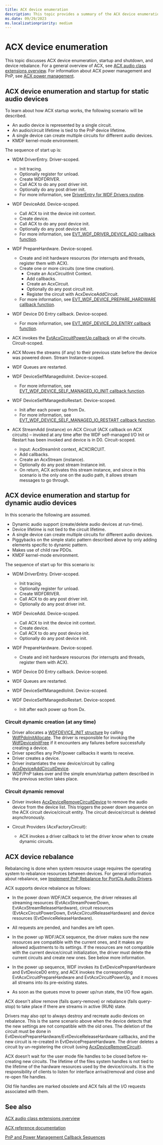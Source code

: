 ```yaml
---
title: ACX device enumeration
description: This topic provides a summary of the ACX device enumeration, startup and shutdown, and device rebalance.
ms.date: 09/29/2023
ms.localizationpriority: medium
---
```


# ACX device enumeration

This topic discusses ACX  device enumeration, startup and shutdown, and device rebalance. For a general overview of ACX, see [ACX audio class extensions overview](acx-audio-class-extensions-overview.md). For information about ACX power management and PnP, see [ACX power management](acx-power-management.md).

## ACX device enumeration and startup for static audio devices

To learn about how ACX startup works, the following scenario will be described.

- An audio device is represented by a single circuit.
- An audio/circuit lifetime is tied to the PnP device lifetime.
- A single device can create multiple circuits for different audio devices.
- KMDF kernel-mode environment.

The sequence of start up is:

- WDM DriverEntry. Driver-scoped.
    - Init tracing.
    - Optionally register for unload.
    - Create WDFDRIVER.
    - Call ACX to do any post driver init.
    - Optionally do any post driver init.
    - For more information, see [DriverEntry for WDF Drivers routine](../wdf/driverentry-for-kmdf-drivers.md).

- WDF DeviceAdd. Device-scoped.
    - Call ACX to init the device init context.
    - Create device.
    - Call ACX to do any post device init.
    - Optionally do any post device init.
    - For more information, see [EVT_WDF_DRIVER_DEVICE_ADD callback function](/windows-hardware/drivers/ddi/wdfdriver/nc-wdfdriver-evt_wdf_driver_device_add).

- WDF PrepareHardware. Device-scoped.
    - Create and init hardware resources (for interrupts and threads, register them with ACX).
    - Create one or more circuits (one time creation).
        - Create an AcxCircuitInit Context.
        - Add callbacks.
        - Create an AcxCircuit.
        - Optionally do any post circuit init.
        - Register the circuit with AcxDeviceAddCircuit.
    - For more information, see [EVT_WDF_DEVICE_PREPARE_HARDWARE callback function](/windows-hardware/drivers/ddi/wdfdevice/nc-wdfdevice-evt_wdf_device_prepare_hardware).

- WDF Device D0 Entry callback. Device-scoped.
   - For more information, see [EVT_WDF_DEVICE_D0_ENTRY callback function](/windows-hardware/drivers/ddi/wdfdevice/nc-wdfdevice-evt_wdf_device_d0_entry).

- ACX invokes the [EvtAcxCircuitPowerUp callback](/windows-hardware/drivers/ddi/acxcircuit/nc-acxcircuit-evt_acx_circuit_power_up) on all the circuits. Circuit-scoped.
- ACX Moves the streams (if any) to their previous state before the device was powered down. Stream Instance-scoped.
- WDF Queues are restarted.
- WDF DeviceSelfManagedIoInit. Device-scoped.
   - For more information, see [EVT_WDF_DEVICE_SELF_MANAGED_IO_INIT callback function](/windows-hardware/drivers/ddi/wdfdevice/nc-wdfdevice-evt_wdf_device_self_managed_io_init).
- WDF DeviceSelfManagedIoRestart. Device-scoped.
    - Init after each power up from Dx.
    - For more information, see [EVT_WDF_DEVICE_SELF_MANAGED_IO_RESTART callback function](/windows-hardware/drivers/ddi/wdfdevice/nc-wdfdevice-evt_wdf_device_self_managed_io_restart).

- ACX StreamAdd (instance) on ACX Circuit (ACX callback on ACX circuits) – invoked at any time after the WDF self-managed I/O Init or Restart has been invoked and device is in D0.  Circuit-scoped.
    - Input: AcxStreamInit context, ACXCIRCUIT.
    - Add callbacks.
    - Create an AcxStream (instance).
    - Optionally do any post stream Instance init.
    - On return, ACX activates this stream instance, and since in this scenario is the only one on the audio path, it allows stream messages to go through.

## ACX device enumeration and startup for dynamic audio devices

In this scenario the following are assumed.

- Dynamic audio support (create/delete audio devices at run-time).
- Device lifetime is not tied to the circuit lifetime.
- A single device can create multiple circuits for different audio devices.
- Piggybacks on the simple static pattern described above by only adding elements specific to dynamic pattern.
- Makes use of child raw PDOs.
- KMDF kernel-mode environment.

The sequence of start up for this scenario is:

- WDM DriverEntry. Driver-scoped.
    - Init tracing.
    - Optionally register for unload.
    - Create WDFDRIVER.
    - Call ACX to do any post driver init.
    - Optionally do any post driver init.
     
- WDF DeviceAdd. Device-scoped.
    - Call ACX to init the device init context.
    - Create device.
    - Call ACX to do any post device init.
    - Optionally do any post device init.

- WDF PrepareHardware. Device-scoped.
    - Create and init hardware resources (for interrupts and threads, register them with ACX).

- WDF Device D0 Entry callback. Device-scoped.
    
- WDF Queues are restarted.

- WDF DeviceSelfManagedIoInit. Device-scoped.

- WDF DeviceSelfManagedIoRestart. Device-scoped.
    - Init after each power up from Dx.

### Circuit dynamic creation (at any time)

- Driver allocates a [WDFDEVICE_INIT structure](../wdf/wdfdevice_init.md) by calling [WdfPdoInitAllocate](/windows-hardware/drivers/ddi/wdfpdo/nf-wdfpdo-wdfpdoinitallocate).
  The driver is responsible for invoking the [WdfDeviceInitFree](/windows-hardware/drivers/ddi/wdfdevice/nf-wdfdevice-wdfdeviceinitfree) if it encounters any failures before successfully creating a device.
- Driver specifies any PnP/power callbacks it wants to receive.
- Driver creates a device.
- Driver instantiates the new device/circuit by calling [AcxDeviceAddCircuitDevice](/windows-hardware/drivers/ddi/acxdevice/nf-acxdevice-acxdeviceaddcircuitdevice).
- WDF/PnP takes over and the simple enum/startup pattern described in the previous section takes place.

### Circuit dynamic removal

- Driver invokes [AcxDeviceRemoveCircuitDevice](/windows-hardware/drivers/ddi/acxdevice/nf-acxdevice-acxdeviceremovecircuitdevice) to remove the audio device from the device list. This triggers the power down sequence on the ACX circuit device/circuit entity. The circuit device/circuit is deleted asynchronously.

- Circuit Providers (AcxFactoryCircuit):
    - ACX invokes a driver callback to let the driver know when to create dynamic circuits.

## ACX device rebalance

Rebalancing is done when system resource usage requires the operating system to rebalance resources between devices. For general information about rebalance, see [Implement PnP Rebalance for PortCls Audio Drivers](implement-pnp-rebalance-for-portcls-audio-drivers.md).

ACX supports device rebalance as follows:

- In the power down WDF/ACX sequence, the driver releases all streaming resources (EvtAcxStreamPowerDown, EvtAcxStreamReleaseHardware), circuit resources (EvtAcxCircuitPowerDown, EvtAcxCircuitReleaseHardware) and device resources (EvtDeviceReleaseHardware).

- All requests are pended, and handles are left open.

- In the power up WDF/ACX sequence, the driver makes sure the new resources are compatible with the current ones, and it makes any allowed adjustments to its settings. If the resources are not compatible with the current device/circuit initialization, the driver must delete the current circuits and create new ones. See below more information.

- In the power up sequence, WDF invokes its EvtDevicePrepareHardware and EvtDeviceD0 entry, and ACX invokes the corresponding EvtAcxCircuitPrepareHardware and EvtAcxCircuitPowerUp, and it moves all streams into its pre-existing states.

- As soon as the queues move to power up/run state, the I/O flow again.

ACX doesn't allow remove (fails query-remove) or rebalance (fails query-stop) to take place if there are streams in active (RUN) state.

Drivers may also opt to always destroy and recreate audio devices on rebalance. This is the same scenario above when the device detects that the new settings are not compatible with the old ones. The deletion of the circuit must be done in EvtDevicePrepareHardware/EvtDeviceReleaseHardware callbacks, and the new circuit is re-created in EvtDevicePrepareHardware. The driver deletes a circuit by un-registering the circuit (using [AcxDeviceRemoveCircuit](/windows-hardware/drivers/ddi//acxdevice/nf-acxdevice-acxdeviceremovecircuit)).

ACX doesn’t wait for the user mode file handles to be closed before re-creating new circuits. The lifetime of the files system handles is not tied to the lifetime of the hardware resources used by the device/circuits. It is the responsibility of clients to listen for interface arrival/removal and close and re-open file handles.

Old file handles are marked obsolete and ACX fails all the I/O requests associated with them.

## See also

[ACX audio class extensions overview](acx-audio-class-extensions-overview.md)

[ACX reference documentation](acx-reference.md)

[PnP and Power Management Callback Sequences](../wdf/pnp-and-power-management-callback-sequences.md)
